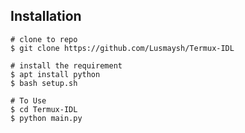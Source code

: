 ## Installation
```console
# clone to repo
$ git clone https://github.com/Lusmaysh/Termux-IDL

# install the requirement
$ apt install python
$ bash setup.sh

# To Use
$ cd Termux-IDL
$ python main.py
```
